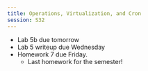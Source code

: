 ```yaml
---
title: Operations, Virtualization, and Cron
session: S32
---
```


* Lab 5b due tomorrow
* Lab 5 writeup due Wednesday
* Homework 7 due Friday.
    * Last homework for the semester!

